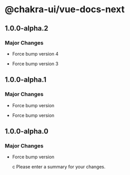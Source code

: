 # @chakra-ui/vue-docs-next

## 1.0.0-alpha.2

### Major Changes

- Force bump version 4

* Force bump version 3

## 1.0.0-alpha.1

### Major Changes

- Force bump version

* Force bump version

## 1.0.0-alpha.0

### Major Changes

- Force bump version

  c Please enter a summary for your changes.
